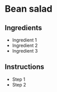 # Bean salad

## Ingredients

- Ingredient 1
- Ingredient 2
- Ingredient 3


## Instructions

- Step 1
- Step 2

